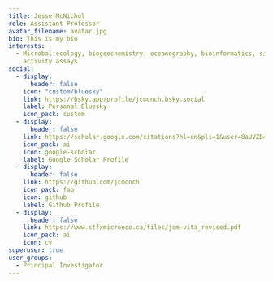 ```yaml
---
title: Jesse McNichol
role: Assistant Professor
avatar_filename: avatar.jpg
bio: This is my bio
interests:
  - Microbal ecology, biogeochemistry, oceanography, bioinformatics, single-cell
    activity assays
social:
  - display:
      header: false
    icon: "custom/bluesky"
    link: https://bsky.app/profile/jcmcnch.bsky.social
    label: Personal Bluesky
    icon_pack: custom 
  - display:
      header: false
    link: https://scholar.google.com/citations?hl=en&pli=1&user=8aUVZB4AAAAJ
    icon_pack: ai
    icon: google-scholar
    label: Google Scholar Profile
  - display:
      header: false
    link: https://github.com/jcmcnch
    icon_pack: fab
    icon: github
    label: Github Profile
  - display:
      header: false
    link: https://www.stfxmicroeco.ca/files/jcm-vita_revised.pdf
    icon_pack: ai
    icon: cv
superuser: true
user_groups:
  - Principal Investigator
---
```


